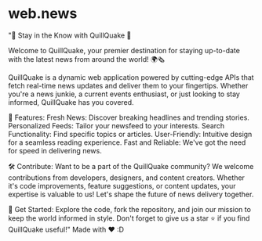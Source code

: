 # web.news
"📰 Stay in the Know with QuillQuake 🚀

Welcome to QuillQuake, your premier destination for staying up-to-date with the latest news from around the world! 🌍🗞️

QuillQuake is a dynamic web application powered by cutting-edge APIs that fetch real-time news updates and deliver them to your fingertips. Whether you're a news junkie, a current events enthusiast, or just looking to stay informed, QuillQuake has you covered.

🌟 Features:
Fresh News: Discover breaking headlines and trending stories.
Personalized Feeds: Tailor your newsfeed to your interests.
Search Functionality: Find specific topics or articles.
User-Friendly: Intuitive design for a seamless reading experience.
Fast and Reliable: We've got the need for speed in delivering news.

🛠️ Contribute:
Want to be a part of the QuillQuake community? We welcome contributions from developers, designers, and content creators. Whether it's code improvements, feature suggestions, or content updates, your expertise is valuable to us! Let's shape the future of news delivery together.

🚀 Get Started:
Explore the code, fork the repository, and join our mission to keep the world informed in style. Don't forget to give us a star ⭐️ if you find QuillQuake useful!"
Made with ❤️ :D
